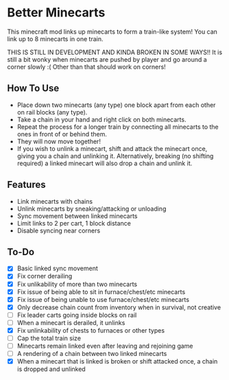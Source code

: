 # Better Minecarts

This minecraft mod links up minecarts to form a train-like system! You can link up to 8 minecarts in one train.

THIS IS STILL IN DEVELOPMENT AND KINDA BROKEN IN SOME WAYS!! It is still a bit wonky when minecarts are pushed by player and go around a corner slowly :( Other than that should work on corners!

## How To Use

- Place down two minecarts (any type) one block apart from each other on rail blocks (any type).
- Take a chain in your hand and right click on both minecarts.
- Repeat the process for a longer train by connecting all minecarts to the ones in front of or behind them.
- They will now move together!
- If you wish to unlink a minecart, shift and attack the minecart once, giving you a chain and unlinking it. Alternatively, breaking (no shifting required) a linked minecart will also drop a chain and unlink it.

## Features

- Link minecarts with chains
- Unlink minecarts by sneaking/attacking or unloading
- Sync movement between linked minecarts
- Limit links to 2 per cart, 1 block distance 
- Disable syncing near corners

## To-Do

- [x] Basic linked sync movement
- [x] Fix corner derailing
- [x] Fix unlikability of more than two minecarts
- [x] Fix issue of being able to sit in furnace/chest/etc minecarts
- [x] Fix issue of being unable to use furnace/chest/etc minecarts
- [x] Only decrease chain count from inventory when in survival, not creative
- [ ] Fix leader carts going inside blocks on rail
- [ ] When a minecart is derailed, it unlinks
- [x] Fix unlinkability of chests to furnaces or other types
- [ ] Cap the total train size
- [ ] Minecarts remain linked even after leaving and rejoining game
- [ ] A rendering of a chain between two linked minecarts
- [x] When a minecart that is linked is broken or shift attacked once, a chain is dropped and unlinked